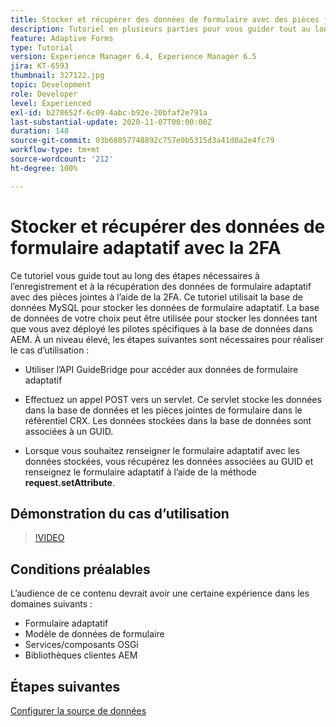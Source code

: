 ```yaml
---
title: Stocker et récupérer des données de formulaire avec des pièces jointes à partir d’une base de données MySQL
description: Tutoriel en plusieurs parties pour vous guider tout au long des étapes impliquées dans le stockage et la récupération des données de formulaire avec des pièces jointes
feature: Adaptive Forms
type: Tutorial
version: Experience Manager 6.4, Experience Manager 6.5
jira: KT-6593
thumbnail: 327122.jpg
topic: Development
role: Developer
level: Experienced
exl-id: b278652f-6c09-4abc-b92e-20bfaf2e791a
last-substantial-update: 2020-11-07T00:00:00Z
duration: 148
source-git-commit: 03b68057748892c757e0b5315d3a41d0a2e4fc79
workflow-type: tm+mt
source-wordcount: '212'
ht-degree: 100%

---
```


# Stocker et récupérer des données de formulaire adaptatif avec la 2FA

Ce tutoriel vous guide tout au long des étapes nécessaires à l’enregistrement et à la récupération des données de formulaire adaptatif avec des pièces jointes à l’aide de la 2FA. Ce tutoriel utilisait la base de données MySQL pour stocker les données de formulaire adaptatif. La base de données de votre choix peut être utilisée pour stocker les données tant que vous avez déployé les pilotes spécifiques à la base de données dans AEM. À un niveau élevé, les étapes suivantes sont nécessaires pour réaliser le cas d’utilisation :

* Utiliser l’API GuideBridge pour accéder aux données de formulaire adaptatif

* Effectuez un appel POST vers un servlet. Ce servlet stocke les données dans la base de données et les pièces jointes de formulaire dans le référentiel CRX. Les données stockées dans la base de données sont associées à un GUID.

* Lorsque vous souhaitez renseigner le formulaire adaptatif avec les données stockées, vous récupérez les données associées au GUID et renseignez le formulaire adaptatif à l’aide de la méthode **request.setAttribute**.

## Démonstration du cas d’utilisation

>[!VIDEO](https://video.tv.adobe.com/v/327122?quality=12&learn=on)

## Conditions préalables

L’audience de ce contenu devrait avoir une certaine expérience dans les domaines suivants :

* Formulaire adaptatif
* Modèle de données de formulaire
* Services/composants OSGi
* Bibliothèques clientes AEM


## Étapes suivantes

[Configurer la source de données](./configure-data-source.md)